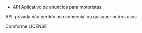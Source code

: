 - API Aplicativo de anuncios para motoristas

API, privada não pertido uso comercial ou quisquer outros usos

Comforme LICENSE